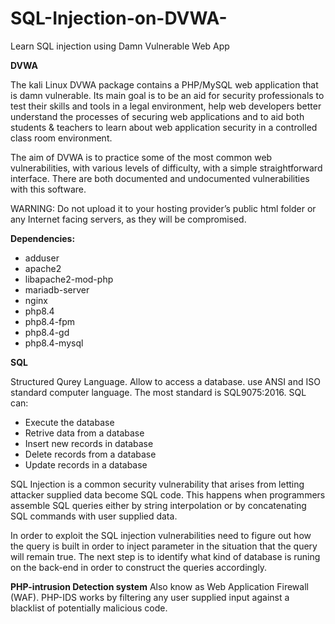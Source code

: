 # SQL-Injection-on-DVWA-

Learn SQL injection using Damn Vulnerable  Web App

**DVWA**

The kali Linux DVWA package contains a PHP/MySQL web application that is damn vulnerable. Its main goal is to be an aid for security professionals to test their skills and tools in a legal environment, help web developers better understand the processes of securing web applications and to aid both students & teachers to learn about web application security in a controlled class room environment.

The aim of DVWA is to practice some of the most common web vulnerabilities, with various levels of difficulty, with a simple straightforward interface. There are both documented and undocumented vulnerabilities with this software. 

WARNING: Do not upload it to your hosting provider’s public html folder or any Internet facing servers, as they will be compromised.

**Dependencies:**

- adduser
- apache2
- libapache2-mod-php
- mariadb-server
- nginx
- php8.4
- php8.4-fpm
- php8.4-gd
- php8.4-mysql

**SQL**

Structured Qurey Language. Allow to access a database. use ANSI and ISO standard computer language. The most standard is SQL9075:2016. SQL can:

- Execute the database
- Retrive data from a database
- Insert new records in database
- Delete records from a database
- Update records in a database

SQL Injection is a common security vulnerability that arises from letting attacker supplied data become SQL code. This happens when programmers assemble SQL queries either by string interpolation or by concatenating SQL commands with user supplied data.

In order to exploit the SQL injection vulnerabilities need to figure out how the query is built in order to inject  parameter in the situation that the query will remain true. The next step is to identify what kind of database is runing on the back-end in order to construct the queries accordingly.

**PHP-intrusion Detection system**
Also know as Web Application Firewall (WAF). PHP-IDS works by filtering any user supplied input against a blacklist of potentially malicious code.
